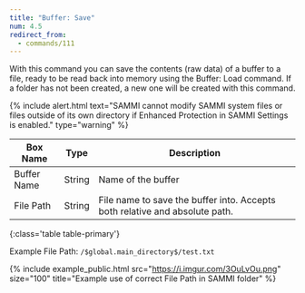 ```yaml
---
title: "Buffer: Save"
num: 4.5
redirect_from:
  - commands/111
---
```


With this command you can save the contents (raw data) of a buffer to a file, ready to be read back into memory using the Buffer: Load command. If a folder has not been created, a new one will be created with this command.

{% include alert.html text="SAMMI cannot modify SAMMI system files or files outside of its own directory if Enhanced Protection in SAMMI Settings is enabled." type="warning" %} 

| Box Name | Type | Description | 
|-------|--------|--------
|Buffer Name	|String	| Name of the buffer
|File Path| String| File name to save the buffer into. Accepts both relative and absolute path. |
{:class='table table-primary'}

Example File Path: `/$global.main_directory$/test.txt`

{% include example_public.html src="https://i.imgur.com/3OuLvOu.png" size="100" title="Example use of correct File Path in SAMMI folder" %}  
